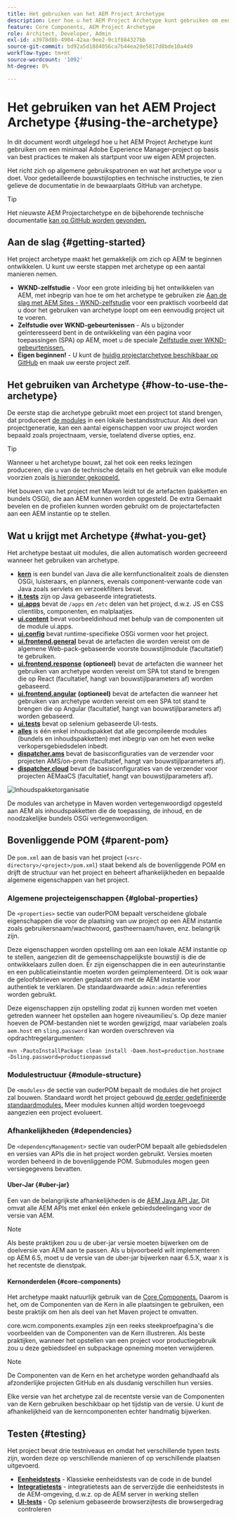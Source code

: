 ```yaml
---
title: Het gebruiken van het AEM Project Archetype
description: Leer hoe u het AEM Project Archetype kunt gebruiken om een minimaal Adobe Experience Manager-project op basis van best practices te maken als startpunt voor uw eigen AEM.
feature: Core Components, AEM Project Archetype
role: Architect, Developer, Admin
exl-id: a3978d8b-4904-42aa-9ee2-9c1f884327bb
source-git-commit: bd92a5d1884056ca7b44ea28e5817d8bde10a4d9
workflow-type: tm+mt
source-wordcount: '1092'
ht-degree: 0%

---
```



# Het gebruiken van het AEM Project Archetype {#using-the-archetype}

In dit document wordt uitgelegd hoe u het AEM Project Archetype kunt gebruiken om een minimaal Adobe Experience Manager-project op basis van best practices te maken als startpunt voor uw eigen AEM projecten.

Het richt zich op algemene gebruikspatronen en wat het archetype voor u doet. Voor gedetailleerde bouwstijlopties en technische instructies, te zien gelieve de documentatie in de bewaarplaats GitHub van archetype.

>[!TIP]
>
>Het nieuwste AEM Projectarchetype en de bijbehorende technische documentatie [kan op GitHub worden gevonden.](https://github.com/adobe/aem-project-archetype)

## Aan de slag {#getting-started}

Het project archetype maakt het gemakkelijk om zich op AEM te beginnen ontwikkelen. U kunt uw eerste stappen met archetype op een aantal manieren nemen.

* **WKND-zelfstudie** - Voor een grote inleiding bij het ontwikkelen van AEM, met inbegrip van hoe te om het archetype te gebruiken zie [Aan de slag met AEM Sites - WKND-zelfstudie](https://experienceleague.adobe.com/docs/experience-manager-learn/getting-started-wknd-tutorial-develop/overview.html) voor een praktisch voorbeeld dat u door het gebruiken van archetype loopt om een eenvoudig project uit te voeren.
* **Zelfstudie over WKND-gebeurtenissen** - Als u bijzonder geïnteresseerd bent in de ontwikkeling van één pagina voor toepassingen (SPA) op AEM, moet u de speciale [Zelfstudie over WKND-gebeurtenissen.](https://helpx.adobe.com/experience-manager/kt/sites/using/getting-started-spa-wknd-tutorial-develop.html)
* **Eigen beginnen!** - U kunt de [huidig projectarchetype beschikbaar op GitHub](https://github.com/adobe/aem-project-archetype) en maak uw eerste project zelf.

## Het gebruiken van Archetype {#how-to-use-the-archetype}

De eerste stap die archetype gebruikt moet een project tot stand brengen, dat produceert [de modules](#what-you-get) in een lokale bestandsstructuur. Als deel van projectgeneratie, kan een aantal eigenschappen voor uw project worden bepaald zoals projectnaam, versie, toelatend diverse opties, enz.

>[!TIP]
>
>Wanneer u het archetype bouwt, zal het ook een reeks lezingen produceren, die u van de technische details en het gebruik van elke module voorzien zoals [is hieronder gekoppeld.](#what-you-get)

Het bouwen van het project met Maven leidt tot de artefacten (pakketten en bundels OSGi), die aan AEM kunnen worden opgesteld. De extra Gemaakt bevelen en de profielen kunnen worden gebruikt om de projectartefacten aan een AEM instantie op te stellen.

## Wat u krijgt met Archetype {#what-you-get}

Het archetype bestaat uit modules, die allen automatisch worden gecreeerd wanneer het gebruiken van archetype.

* **[kern](https://github.com/adobe/aem-project-archetype/tree/develop/src/main/archetype/core)** is een bundel van Java die alle kernfunctionaliteit zoals de diensten OSGi, luisteraars, en planners, evenals component-verwante code van Java zoals servlets en verzoekfilters bevat.
* **[it.tests](https://github.com/adobe/aem-project-archetype/tree/develop/src/main/archetype/it.tests)** zijn op Java gebaseerde integratietests.
* **[ui.apps](https://github.com/adobe/aem-project-archetype/tree/develop/src/main/archetype/ui.apps)** bevat de `/apps` en `/etc` delen van het project, d.w.z. JS en CSS clientlibs, componenten, en malplaatjes.
* **[ui.content](https://github.com/adobe/aem-project-archetype/tree/develop/src/main/archetype/ui.content)** bevat voorbeeldinhoud met behulp van de componenten uit de module ui.apps.
* **[ui.config](https://github.com/adobe/aem-project-archetype/tree/develop/src/main/archetype/ui.config)** bevat runtime-specifieke OSGi vormen voor het project.
* **[ui.frontend.general](https://github.com/adobe/aem-project-archetype/tree/develop/src/main/archetype/ui.frontend.general)** bevat de artefacten die worden vereist om de algemene Web-pack-gebaseerde voorste bouwstijlmodule (facultatief) te gebruiken.
* **[ui.frontend.response](https://github.com/adobe/aem-project-archetype/tree/develop/src/main/archetype/ui.frontend.react)** **(optioneel)** bevat de artefacten die wanneer het gebruiken van archetype worden vereist om SPA tot stand te brengen die op React (facultatief, hangt van bouwstijlparameters af) worden gebaseerd.
* **[ui.frontend.angular](https://github.com/adobe/aem-project-archetype/tree/develop/src/main/archetype/ui.frontend.angular)** **(optioneel)** bevat de artefacten die wanneer het gebruiken van archetype worden vereist om een SPA tot stand te brengen die op Angular (facultatief, hangt van bouwstijlparameters af) worden gebaseerd.
* **[ui.tests](https://github.com/adobe/aem-project-archetype/tree/develop/src/main/archetype/ui.tests)** bevat op selenium gebaseerde UI-tests.
* **[alles](https://github.com/adobe/aem-project-archetype/tree/develop/src/main/archetype/all)** is één enkel inhoudspakket dat alle gecompileerde modules (bundels en inhoudspakketten) met inbegrip van om het even welke verkopersgebiedsdelen inbedt.
* **[dispatcher.ams](https://github.com/adobe/aem-project-archetype/tree/develop/src/main/archetype/dispatcher.ams)** bevat de basisconfiguraties van de verzender voor projecten AMS/on-prem (facultatief, hangt van bouwstijlparameters af).
* **[dispatcher.cloud](https://github.com/adobe/aem-project-archetype/tree/develop/src/main/archetype/dispatcher.cloud)** bevat de basisconfiguraties van de verzender voor projecten AEMaaCS (facultatief, hangt van bouwstijlparameters af).

![Inhoudspakketorganisatie](/help/assets/content-package-organization.png)

De modules van archetype in Maven worden vertegenwoordigd opgesteld aan AEM als inhoudspakketten die de toepassing, de inhoud, en de noodzakelijke bundels OSGi vertegenwoordigen.

## Bovenliggende POM {#parent-pom}

De `pom.xml` aan de basis van het project (`<src-directory>/<project>/pom.xml`) staat bekend als de bovenliggende POM en drijft de structuur van het project en beheert afhankelijkheden en bepaalde algemene eigenschappen van het project.

### Algemene projecteigenschappen {#global-properties}

De `<properties>` sectie van ouderPOM bepaalt verscheidene globale eigenschappen die voor de plaatsing van uw project op een AEM instantie zoals gebruikersnaam/wachtwoord, gastheernaam/haven, enz. belangrijk zijn.

Deze eigenschappen worden opstelling om aan een lokale AEM instantie op te stellen, aangezien dit de gemeenschappelijkste bouwstijl is die de ontwikkelaars zullen doen. Er zijn eigenschappen die in een auteurinstantie en een publicatieinstantie moeten worden geïmplementeerd. Dit is ook waar de geloofsbrieven worden geplaatst om met de AEM instantie voor authentiek te verklaren. De standaardwaarde `admin:admin` referenties worden gebruikt.

Deze eigenschappen zijn opstelling zodat zij kunnen worden met voeten getreden wanneer het opstellen aan hogere niveaumilieu&#39;s. Op deze manier hoeven de POM-bestanden niet te worden gewijzigd, maar variabelen zoals `aem.host` en `sling.password` kan worden overschreven via opdrachtregelargumenten:

```shell
mvn -PautoInstallPackage clean install -Daem.host=production.hostname -Dsling.password=productionpasswd
```

### Modulestructuur {#module-structure}

De `<modules>` de sectie van ouderPOM bepaalt de modules die het project zal bouwen. Standaard wordt het project gebouwd [de eerder gedefinieerde standaardmodules.](#what-you-get) Meer modules kunnen altijd worden toegevoegd aangezien een project evolueert.

### Afhankelijkheden {#dependencies}

De `<dependencyManagement>` sectie van ouderPOM bepaalt alle gebiedsdelen en versies van APIs die in het project worden gebruikt. Versies moeten worden beheerd in de bovenliggende POM. Submodules mogen geen versiegegevens bevatten.

#### Uber-Jar {#uber-jar}

Een van de belangrijkste afhankelijkheden is de [AEM Java API Jar.](https://experienceleague.adobe.com/docs/experience-manager-cloud-service/implementing/developing/aem-as-a-cloud-service-sdk.html) Dit omvat alle AEM APIs met enkel één enkele gebiedsdeelingang voor de versie van AEM.

>[!NOTE]
>
>Als beste praktijken zou u de uber-jar versie moeten bijwerken om de doelversie van AEM aan te passen. Als u bijvoorbeeld wilt implementeren op AEM 6.5, moet u de versie van de uber-jar bijwerken naar 6.5.X, waar `X` is het recentste de dienstpak.

#### Kernonderdelen {#core-components}

Het archetype maakt natuurlijk gebruik van de [Core Components.](/help/introduction.md) Daarom is het, om de Componenten van de Kern in alle plaatsingen te gebruiken, een beste praktijk om hen als deel van het Maven project te omvatten.

core.wcm.components.examples zijn een reeks steekproefpagina&#39;s die voorbeelden van de Componenten van de Kern illustreren. Als beste praktijken, wanneer het opstellen van een project voor productiegebruik zou u deze gebiedsdeel en subpackage opneming moeten verwijderen.

>[!NOTE]
>
>De Componenten van de Kern en het archetype worden gehandhaafd als afzonderlijke projecten GitHub en als dusdanig verschillen hun versies.
>
>Elke versie van het archetype zal de recentste versie van de Componenten van de Kern gebruiken beschikbaar op het tijdstip van de versie. U kunt de afhankelijkheid van de kerncomponenten echter handmatig bijwerken.

## Testen {#testing}

Het project bevat drie testniveaus en omdat het verschillende typen tests zijn, worden deze op verschillende manieren of op verschillende plaatsen uitgevoerd.

* **[Eenheidstests](https://github.com/adobe/aem-project-archetype/tree/develop/src/main/archetype/core)** - Klassieke eenheidstests van de code in de bundel
* **[Integratietests](https://github.com/adobe/aem-project-archetype/tree/develop/src/main/archetype/it.tests)** - integratietests aan de serverzijde die eenheidstests in de AEM-omgeving, d.w.z. op de AEM server in werking stellen
* **[UI-tests](https://github.com/adobe/aem-project-archetype/tree/develop/src/main/archetype/ui.tests)** - Op selenium gebaseerde browserzijtests die browsergedrag controleren
